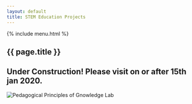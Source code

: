 ```yaml
--- 
layout: default
title: STEM Education Projects
---
```

{% include menu.html %}
## {{ page.title }}
## Under Construction! Please visit on or after 15th jan 2020.

![Pedagogical Principles of Gnowledge Lab](https://metastudio.org/media/6/4/4/05185c213afa651f4629c3d365ca29ade16ff0035823111d3fdb530bac765.png)

